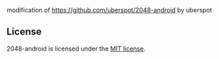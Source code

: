 modification of https://github.com/uberspot/2048-android by uberspot

## License

2048-android is licensed under the [MIT license](https://github.com/uberspot/2048-android/blob/master/LICENSE).
